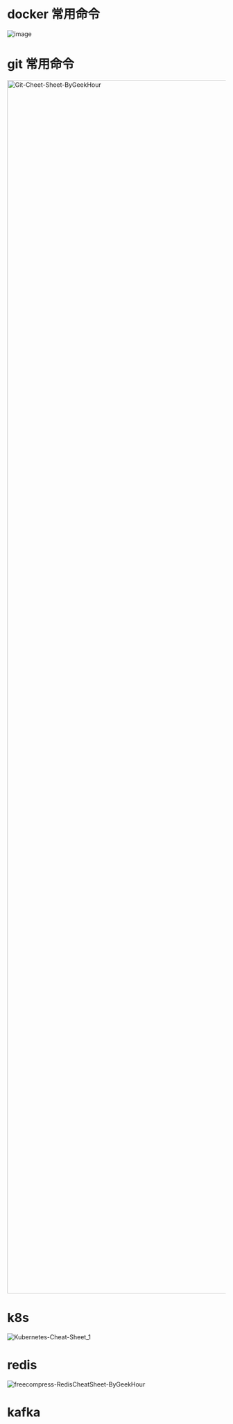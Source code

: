 # docker 常用命令
![image](https://github.com/D-G404/note/assets/75080033/4d023d21-2539-4090-aa9e-774dee609b40)

# git 常用命令
<img width="2796" alt="Git-Cheet-Sheet-ByGeekHour" src="https://github.com/user-attachments/assets/24e9756b-6e44-4022-8720-e2e4cecace16">

# k8s
![Kubernetes-Cheat-Sheet_1](https://github.com/user-attachments/assets/d56f1910-036d-4bc0-ac94-a5d31ada5538)

# redis
![freecompress-RedisCheatSheet-ByGeekHour](https://github.com/user-attachments/assets/e90806b8-8891-41b8-ae5c-9ba0a5f24ac1)

# kafka
